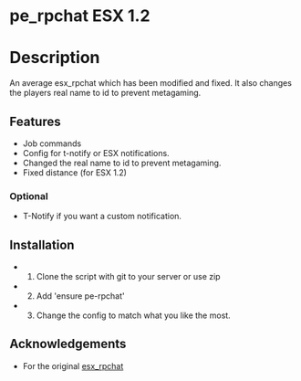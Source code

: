 # pe_rpchat ESX 1.2

# Description
An average esx_rpchat which has been modified and fixed. It also changes the players real name to id to prevent metagaming.

## Features
 - Job commands
 - Config for t-notify or ESX notifications.
 - Changed the real name to id to prevent metagaming.
 - Fixed distance (for ESX 1.2)
 
### Optional
 - T-Notify if you want a custom notification.

## Installation
- 1. Clone the script with git to your server or use zip
- 2. Add 'ensure pe-rpchat'
- 3. Change the config to match what you like the most.

## Acknowledgements
- For the original [esx_rpchat](https://github.com/esx-framework/esx_rpchat) 
